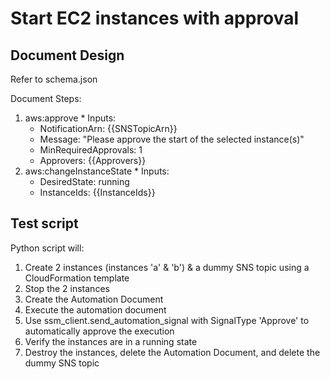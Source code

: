 # Start EC2 instances with approval

## Document Design

Refer to schema.json

Document Steps:
  1. aws:approve
    * Inputs:
      * NotificationArn: {{SNSTopicArn}}
      * Message: "Please approve the start of the selected instance(s)"
      * MinRequiredApprovals: 1
      * Approvers: {{Approvers}}
  2. aws:changeInstanceState
    * Inputs:
      * DesiredState: running
      * InstanceIds: {{InstanceIds}}

## Test script

Python script will:
  1. Create 2 instances (instances 'a' & 'b') & a dummy SNS topic using a CloudFormation template
  2. Stop the 2 instances
  3. Create the Automation Document
  4. Execute the automation document
  5. Use ssm_client.send_automation_signal with SignalType 'Approve' to automatically approve the execution
  6. Verify the instances are in a running state
  7. Destroy the instances, delete the Automation Document, and delete the dummy SNS topic
